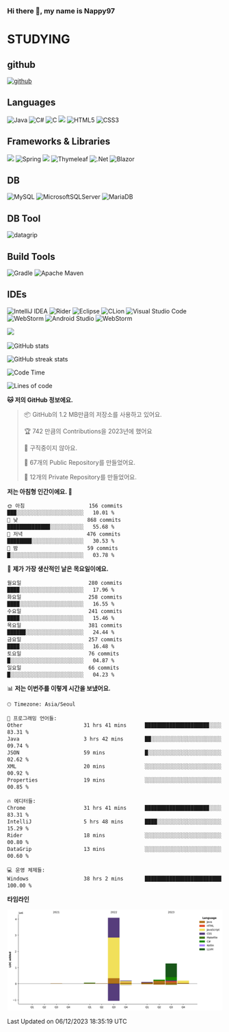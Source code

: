 ### Hi there 👋, my name is Nappy97

# STUDYING
## github
[<img src='https://cdn.jsdelivr.net/npm/simple-icons@3.0.1/icons/github.svg' alt='github' height='40'>](https://github.com/Nappy97)  

## Languages
![Java](https://img.shields.io/badge/java-%23ED8B00.svg?style=for-the-badge&logo=openjdk&logoColor=white) ![C#](https://img.shields.io/badge/c%23-%23239120.svg?style=for-the-badge&logo=c-sharp&logoColor=white) ![C](https://img.shields.io/badge/c-%2300599C.svg?style=for-the-badge&logo=c&logoColor=white) <img src="https://img.shields.io/badge/javascript-F7DF1E?style=for-the-badge&logo=javascript&logoColor=black"> ![HTML5](https://img.shields.io/badge/html5-%23E34F26.svg?style=for-the-badge&logo=html5&logoColor=white) ![CSS3](https://img.shields.io/badge/css3-%231572B6.svg?style=for-the-badge&logo=css3&logoColor=white)

## Frameworks & Libraries
<img src="https://img.shields.io/badge/bootstrap-7952B3?style=for-the-badge&logo=bootstrap&logoColor=white"> ![Spring](https://img.shields.io/badge/spring-%236DB33F.svg?style=for-the-badge&logo=spring&logoColor=white) <img src="https://img.shields.io/badge/jQuery-0769AD?style=for-the-badge&logo=jquery&logoColor=white"> ![Thymeleaf](https://img.shields.io/badge/Thymeleaf-%23005C0F.svg?style=for-the-badge&logo=Thymeleaf&logoColor=white) ![.Net](https://img.shields.io/badge/.NET-5C2D91?style=for-the-badge&logo=.net&logoColor=white) ![Blazor](https://img.shields.io/badge/blazor-%235C2D91.svg?style=for-the-badge&logo=blazor&logoColor=white)

## DB
![MySQL](https://img.shields.io/badge/mysql-%2300f.svg?style=for-the-badge&logo=mysql&logoColor=white) ![MicrosoftSQLServer](https://img.shields.io/badge/Microsoft%20SQL%20Server-CC2927?style=for-the-badge&logo=microsoft%20sql%20server&logoColor=white) ![MariaDB](https://img.shields.io/badge/MariaDB-003545?style=for-the-badge&logo=mariadb&logoColor=white)

## DB Tool
![datagrip](https://img.shields.io/badge/datagrip-9681EB?style=flat&logo=datagrip)

## Build Tools
![Gradle](https://img.shields.io/badge/Gradle-02303A.svg?style=for-the-badge&logo=Gradle&logoColor=white) ![Apache Maven](https://img.shields.io/badge/Apache%20Maven-C71A36?style=for-the-badge&logo=Apache%20Maven&logoColor=white)

## IDEs
![IntelliJ IDEA](https://img.shields.io/badge/IntelliJIDEA-000000.svg?style=for-the-badge&logo=intellij-idea&logoColor=white) ![Rider](https://img.shields.io/badge/Rider-000000.svg?style=for-the-badge&logo=Rider&logoColor=white&color=black&labelColor=crimson) ![Eclipse](https://img.shields.io/badge/Eclipse-FE7A16.svg?style=for-the-badge&logo=Eclipse&logoColor=white) ![CLion](https://img.shields.io/badge/CLion-black?style=for-the-badge&logo=clion&logoColor=white) ![Visual Studio Code](https://img.shields.io/badge/Visual%20Studio%20Code-0078d7.svg?style=for-the-badge&logo=visual-studio-code&logoColor=white) ![WebStorm](https://img.shields.io/badge/webstorm-143?style=for-the-badge&logo=webstorm&logoColor=white&color=black) ![Android Studio](https://img.shields.io/badge/Android%20Studio-3DDC84.svg?style=for-the-badge&logo=android-studio&logoColor=white) ![WebStorm](https://img.shields.io/badge/webstorm-143?style=for-the-badge&logo=webstorm&logoColor=white&color=black)

<div>
  <img  src="https://github-readme-stats.vercel.app/api/top-langs/?username=Nappy97&langs_count=8&exclude_repo=Example-deep-learning-from-scratch&layout=compact&line_height=24&hide_border=true&title_color=d88e82&card_width=280">
<div>
  
![GitHub stats](https://github-readme-stats.vercel.app/api?username=Nappy97&show_icons=true)  

![GitHub streak stats](https://github-readme-streak-stats.herokuapp.com/?user=Nappy97)  

<!--START_SECTION:waka-->
![Code Time](http://img.shields.io/badge/Code%20Time-1%2C130%20hrs%2023%20mins-blue)

![Lines of code](https://img.shields.io/badge/%EC%A0%80%EB%8A%94%20%EC%97%AC%ED%83%9C%EA%B9%8C%EC%A7%80%20-6.1%20million%20%EC%A4%84%EC%9D%98%20%EC%BD%94%EB%93%9C%EB%A5%BC%20%EC%9E%91%EC%84%B1%ED%96%88%EC%96%B4%EC%9A%94.-blue)

**🐱 저의 GitHub 정보에요.** 

> 📦 GitHub의 1.2 MB만큼의 저장소를 사용하고 있어요. 
 > 
> 🏆 742 만큼의 Contributions을 2023년에 했어요
 > 
> 🚫 구직중이지 않아요.
 > 
> 📜 67개의 Public Repository를 만들었어요. 
 > 
> 🔑 12개의 Private Repository를 만들었어요. 
 > 
**저는 아침형 인간이에요. 🐤** 

```text
🌞 아침                     156 commits         ███░░░░░░░░░░░░░░░░░░░░░░   10.01 % 
🌆 낮　                     868 commits         ██████████████░░░░░░░░░░░   55.68 % 
🌃 저녁                     476 commits         ████████░░░░░░░░░░░░░░░░░   30.53 % 
🌙 밤　                     59 commits          █░░░░░░░░░░░░░░░░░░░░░░░░   03.78 % 
```
📅 **제가 가장 생산적인 날은 목요일이에요.** 

```text
월요일                      280 commits         ████░░░░░░░░░░░░░░░░░░░░░   17.96 % 
화요일                      258 commits         ████░░░░░░░░░░░░░░░░░░░░░   16.55 % 
수요일                      241 commits         ████░░░░░░░░░░░░░░░░░░░░░   15.46 % 
목요일                      381 commits         ██████░░░░░░░░░░░░░░░░░░░   24.44 % 
금요일                      257 commits         ████░░░░░░░░░░░░░░░░░░░░░   16.48 % 
토요일                      76 commits          █░░░░░░░░░░░░░░░░░░░░░░░░   04.87 % 
일요일                      66 commits          █░░░░░░░░░░░░░░░░░░░░░░░░   04.23 % 
```


📊 **저는 이번주를 이렇게 시간을 보냈어요.** 

```text
🕑︎ Timezone: Asia/Seoul

💬 프로그래밍 언어들: 
Other                    31 hrs 41 mins      █████████████████████░░░░   83.31 % 
Java                     3 hrs 42 mins       ██░░░░░░░░░░░░░░░░░░░░░░░   09.74 % 
JSON                     59 mins             █░░░░░░░░░░░░░░░░░░░░░░░░   02.62 % 
XML                      20 mins             ░░░░░░░░░░░░░░░░░░░░░░░░░   00.92 % 
Properties               19 mins             ░░░░░░░░░░░░░░░░░░░░░░░░░   00.85 % 

🔥 에디터들: 
Chrome                   31 hrs 41 mins      █████████████████████░░░░   83.31 % 
IntelliJ                 5 hrs 48 mins       ████░░░░░░░░░░░░░░░░░░░░░   15.29 % 
Rider                    18 mins             ░░░░░░░░░░░░░░░░░░░░░░░░░   00.80 % 
DataGrip                 13 mins             ░░░░░░░░░░░░░░░░░░░░░░░░░   00.60 % 

💻 운영 체제들: 
Windows                  38 hrs 2 mins       █████████████████████████   100.00 % 
```

**타임라인**

![Lines of Code chart](https://raw.githubusercontent.com/Nappy97/Nappy97/main/assets/bar_graph.png)


 Last Updated on 06/12/2023 18:35:19 UTC
<!--END_SECTION:waka-->
